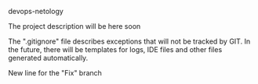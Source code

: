 devops-netology

The project description will be here soon

The ".gitignore" file describes exceptions that will not be tracked by GIT. In the future, there will be templates for logs, IDE files and other files generated automatically.

New line for the "Fix" branch
